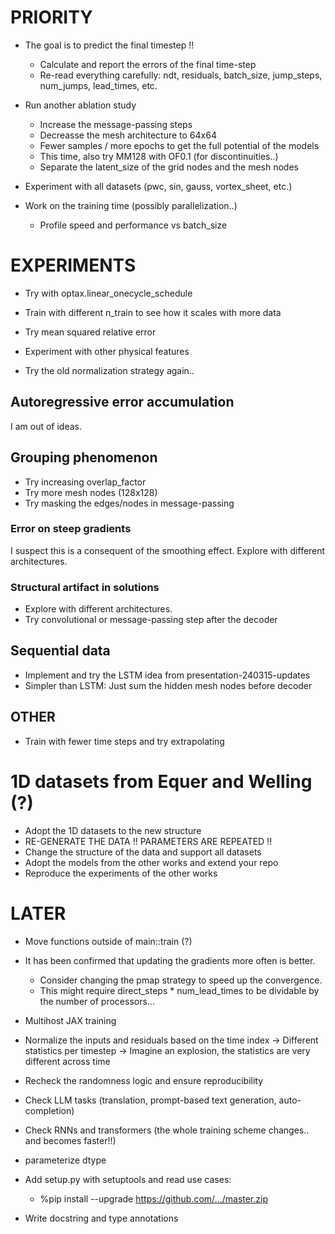 # PRIORITY

- The goal is to predict the final timestep !!
    - Calculate and report the errors of the final time-step
    - Re-read everything carefully: ndt, residuals, batch_size, jump_steps, num_jumps, lead_times, etc.

- Run another ablation study
    - Increase the message-passing steps
    - Decreasse the mesh architecture to 64x64
    - Fewer samples / more epochs to get the full potential of the models
    - This time, also try MM128 with OF0.1 (for discontinuities..)
    - Separate the latent_size of the grid nodes and the mesh nodes

- Experiment with all datasets (pwc, sin, gauss, vortex_sheet, etc.)

- Work on the training time (possibly parallelization..)
    - Profile speed and performance vs batch_size

# EXPERIMENTS

- Try with optax.linear_onecycle_schedule

- Train with different n_train to see how it scales with more data

- Try mean squared relative error

- Experiment with other physical features

- Try the old normalization strategy again..

## Autoregressive error accumulation
I am out of ideas.

## Grouping phenomenon
- Try increasing overlap_factor
- Try more mesh nodes (128x128)
- Try masking the edges/nodes in message-passing

### Error on steep gradients
I suspect this is a consequent of the smoothing effect. Explore with different architectures.

### Structural artifact in solutions
- Explore with different architectures.
- Try convolutional or message-passing step after the decoder

## Sequential data
- Implement and try the LSTM idea from presentation-240315-updates
- Simpler than LSTM: Just sum the hidden mesh nodes before decoder

## OTHER

- Train with fewer time steps and try extrapolating

# 1D datasets from Equer and Welling (?)
- Adopt the 1D datasets to the new structure
- RE-GENERATE THE DATA !! PARAMETERS ARE REPEATED !!
- Change the structure of the data and support all datasets
- Adopt the models from the other works and extend your repo
- Reproduce the experiments of the other works

# LATER

- Move functions outside of main::train (?)

- It has been confirmed that updating the gradients more often is better.
    - Consider changing the pmap strategy to speed up the convergence.
    - This might require direct_steps * num_lead_times to be dividable by the number of processors...

- Multihost JAX training

- Normalize the inputs and residuals based on the time index
    -> Different statistics per timestep
    -> Imagine an explosion, the statistics are very different across time

- Recheck the randomness logic and ensure reproducibility

- Check LLM tasks (translation, prompt-based text generation, auto-completion)
- Check RNNs and transformers (the whole training scheme changes.. and becomes faster!!)

- parameterize dtype

- Add setup.py with setuptools and read use cases:
    - %pip install --upgrade https://github.com/.../master.zip

- Write docstring and type annotations
